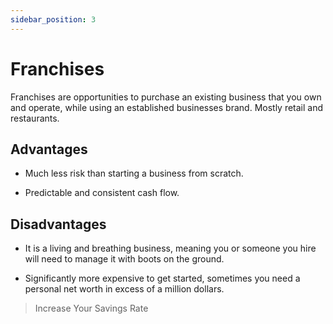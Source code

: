 ```yaml
---
sidebar_position: 3
---
```


# Franchises

Franchises are opportunities to purchase an existing business that you own and operate, while using an established businesses brand. Mostly retail and restaurants.

## Advantages

* Much less risk than starting a business from scratch.

* Predictable and consistent cash flow.

## Disadvantages

* It is a living and breathing business, meaning you or someone you hire will need to manage it with boots on the ground.

* Significantly more expensive to get started, sometimes you need a personal net worth in excess of a million dollars.

>Increase Your Savings Rate